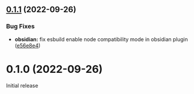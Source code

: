 

## [0.1.1](https://github.com/aidenlx/obsidian-zotero-plugin/compare/0.1.0...0.1.1) (2022-09-26)


### Bug Fixes

* **obsidian:** fix esbuild enable node compatibility mode in obsidian plugin ([e56e8e4](https://github.com/aidenlx/obsidian-zotero-plugin/commit/e56e8e4a8dcdfad46673a9dc884ccb10fa67270e))

# 0.1.0 (2022-09-26)

Initial release